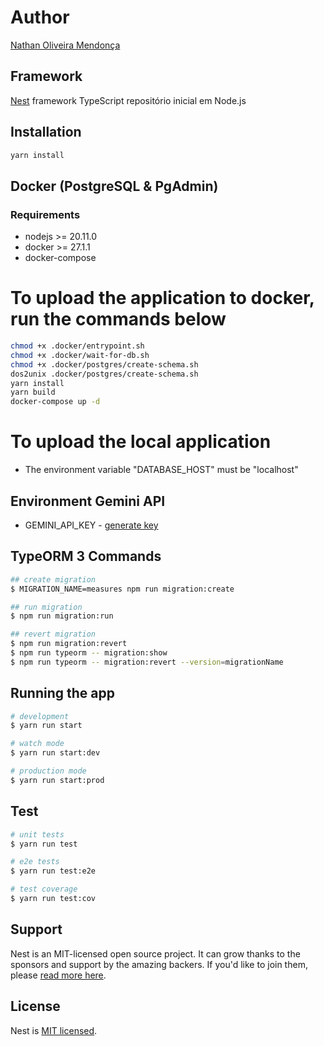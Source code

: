 # Author

[Nathan Oliveira Mendonça](https://www.linkedin.com/in/nathan-oliveira-mendonca)

## Framework

[Nest](https://nestjs.com) framework TypeScript repositório inicial em Node.js

## Installation

```bash
yarn install
```

## Docker (PostgreSQL & PgAdmin)

### Requirements

* nodejs >= 20.11.0
* docker >= 27.1.1
* docker-compose

# To upload the application to docker, run the commands below

```bash
chmod +x .docker/entrypoint.sh
chmod +x .docker/wait-for-db.sh
chmod +x .docker/postgres/create-schema.sh
dos2unix .docker/postgres/create-schema.sh
yarn install
yarn build
docker-compose up -d
```

# To upload the local application

* The environment variable "DATABASE_HOST" must be "localhost"

## Environment Gemini API

* GEMINI_API_KEY - [generate key](https://ai.google.dev/gemini-api/docs/api-key?hl=pt-br)

## TypeORM 3 Commands

```bash
## create migration
$ MIGRATION_NAME=measures npm run migration:create

## run migration
$ npm run migration:run

## revert migration
$ npm run migration:revert
$ npm run typeorm -- migration:show
$ npm run typeorm -- migration:revert --version=migrationName
```

## Running the app

```bash
# development
$ yarn run start

# watch mode
$ yarn run start:dev

# production mode
$ yarn run start:prod
```

## Test

```bash
# unit tests
$ yarn run test

# e2e tests
$ yarn run test:e2e

# test coverage
$ yarn run test:cov
```

## Support

Nest is an MIT-licensed open source project. It can grow thanks to the sponsors and support by the amazing backers. If you'd like to join them, please [read more here](https://docs.nestjs.com/support).

## License

Nest is [MIT licensed](LICENSE).
